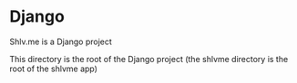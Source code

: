 # Django

Shlv.me is a Django project

This directory is the root of the Django project (the shlvme directory is the root of the shlvme app)
